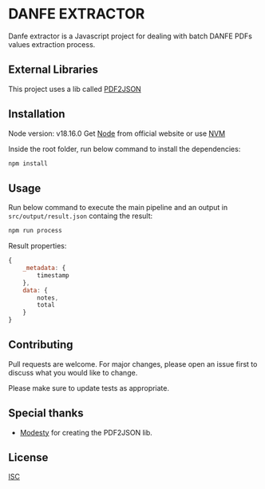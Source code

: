 # DANFE EXTRACTOR

Danfe extractor is a Javascript project for dealing with batch DANFE PDFs values extraction process.

## External Libraries

This project uses a lib called [PDF2JSON](https://github.com/modesty/pdf2json)

## Installation

Node version: v18.16.0
Get [Node](https://nodejs.org/en/download/current) from official website or use [NVM](https://nodejs.org/en/download/package-manager)

Inside the root folder, run below command to install the dependencies:

```bash
npm install
```

## Usage

Run below command to execute the main pipeline and an output in `src/output/result.json` containg the result:

```bash
npm run process
```

Result properties:

```javascript
{
    _metadata: {
        timestamp
    },
    data: {
        notes,
        total
    }
}
```

## Contributing

Pull requests are welcome. For major changes, please open an issue first
to discuss what you would like to change.

Please make sure to update tests as appropriate.

## Special thanks

- [Modesty](https://github.com/modesty) for creating the PDF2JSON lib.

## License

[ISC](https://opensource.org/license/isc-license-txt)

